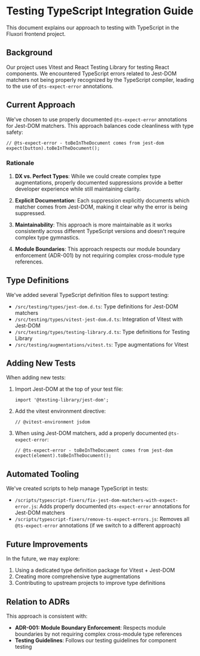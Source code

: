 # Testing TypeScript Integration Guide

This document explains our approach to testing with TypeScript in the Fluxori frontend project.

## Background

Our project uses Vitest and React Testing Library for testing React components. We encountered TypeScript errors related to Jest-DOM matchers not being properly recognized by the TypeScript compiler, leading to the use of `@ts-expect-error` annotations.

## Current Approach

We've chosen to use properly documented `@ts-expect-error` annotations for Jest-DOM matchers. This approach balances code cleanliness with type safety:

```tsx
// @ts-expect-error - toBeInTheDocument comes from jest-dom
expect(button).toBeInTheDocument();
```

### Rationale

1. **DX vs. Perfect Types**: While we could create complex type augmentations, properly documented suppressions provide a better developer experience while still maintaining clarity.

2. **Explicit Documentation**: Each suppression explicitly documents which matcher comes from Jest-DOM, making it clear why the error is being suppressed.

3. **Maintainability**: This approach is more maintainable as it works consistently across different TypeScript versions and doesn't require complex type gymnastics.

4. **Module Boundaries**: This approach respects our module boundary enforcement (ADR-001) by not requiring complex cross-module type references.

## Type Definitions

We've added several TypeScript definition files to support testing:

- `/src/testing/types/jest-dom.d.ts`: Type definitions for Jest-DOM matchers
- `/src/testing/types/vitest-jest-dom.d.ts`: Integration of Vitest with Jest-DOM
- `/src/testing/types/testing-library.d.ts`: Type definitions for Testing Library
- `/src/testing/augmentations/vitest.ts`: Type augmentations for Vitest

## Adding New Tests

When adding new tests:

1. Import Jest-DOM at the top of your test file:
   ```tsx
   import '@testing-library/jest-dom';
   ```

2. Add the vitest environment directive:
   ```tsx
   // @vitest-environment jsdom
   ```

3. When using Jest-DOM matchers, add a properly documented `@ts-expect-error`:
   ```tsx
   // @ts-expect-error - toBeInTheDocument comes from jest-dom
   expect(element).toBeInTheDocument();
   ```

## Automated Tooling

We've created scripts to help manage TypeScript in tests:

- `/scripts/typescript-fixers/fix-jest-dom-matchers-with-expect-error.js`: Adds properly documented `@ts-expect-error` annotations for Jest-DOM matchers
- `/scripts/typescript-fixers/remove-ts-expect-errors.js`: Removes all `@ts-expect-error` annotations (if we switch to a different approach)

## Future Improvements

In the future, we may explore:

1. Using a dedicated type definition package for Vitest + Jest-DOM
2. Creating more comprehensive type augmentations
3. Contributing to upstream projects to improve type definitions

## Relation to ADRs

This approach is consistent with:

- **ADR-001: Module Boundary Enforcement**: Respects module boundaries by not requiring complex cross-module type references
- **Testing Guidelines**: Follows our testing guidelines for component testing